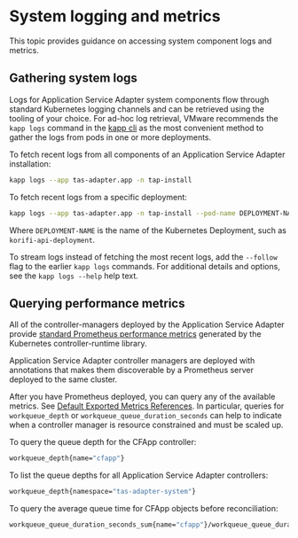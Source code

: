 # System logging and metrics

This topic provides guidance on accessing system component logs and metrics.

## <a id="system-logs"></a>Gathering system logs

Logs for Application Service Adapter system components flow through standard
Kubernetes logging channels and can be retrieved using the tooling of your
choice. For ad-hoc log retrieval, VMware recommends the `kapp logs` command in
the [kapp cli](https://carvel.dev/kapp/docs/latest/install/) as the most
convenient method to gather the logs from pods in one or more deployments.

To fetch recent logs from all components of an Application Service Adapter installation:

```bash
kapp logs --app tas-adapter.app -n tap-install
```

To fetch recent logs from a specific deployment:

```bash
kapp logs --app tas-adapter.app -n tap-install --pod-name DEPLOYMENT-NAME%
```

Where `DEPLOYMENT-NAME` is the name of the Kubernetes Deployment, such as
`korifi-api-deployment`.

To stream logs instead of fetching the most recent logs, add the `--follow` flag to the earlier `kapp logs` commands.
For additional details and options, see the `kapp logs --help` help text.

## <a id="metrics"></a>Querying performance metrics

All of the controller-managers deployed by the Application Service Adapter
provide [standard Prometheus performance
metrics](https://book.kubebuilder.io/reference/metrics-reference.html) generated
by the Kubernetes controller-runtime library.

Application Service Adapter controller managers are deployed with annotations
that makes them discoverable by a Prometheus server deployed to the same
cluster.

After you have Prometheus deployed, you can query any of the available
metrics. See [Default Exported Metrics References](https://book.kubebuilder.io/reference/metrics-reference.html).
In particular, queries for `workqueue_depth` or `workqueue_queue_duration_seconds`
can help to indicate when a controller manager is resource constrained and must be scaled up.

To query the queue depth for the CFApp controller:

```bash
workqueue_depth{name="cfapp"}
```

To list the queue depths for all Application Service Adapter controllers:

```bash
workqueue_depth{namespace="tas-adapter-system"}
```

To query the average queue time for CFApp objects before reconciliation:

```bash
workqueue_queue_duration_seconds_sum{name="cfapp"}/workqueue_queue_duration_seconds_count
```

